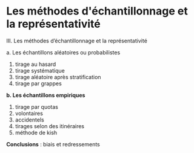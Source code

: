 # Les méthodes d'échantillonnage et la représentativité



III. Les méthodes d’échantillonnage et la représentativité

a. Les échantillons aléatoires ou probabilistes

1. tirage au hasard
2. tirage systématique
3. tirage aléatoire après stratification
4. tirage par grappes

**b. Les échantillons empiriques**

1. tirage par quotas
2. volontaires
3. accidentels
4. tirages selon des itinéraires
5. méthode de kish

**Conclusions** : biais et redressements
